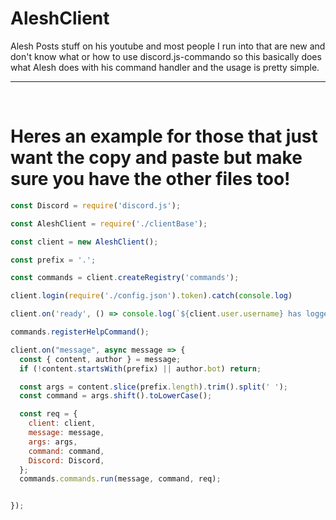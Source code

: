 # AleshClient
Alesh Posts stuff on his youtube and most people I run into that are new and don't know what or how to use discord.js-commando so this basically does what Alesh does with his command handler and the usage is pretty simple.<hr />
<br />
<h1>Heres an example for those that just want the copy and paste but make sure you have the other files too!</h1>

```js
const Discord = require('discord.js');

const AleshClient = require('./clientBase');

const client = new AleshClient();

const prefix = '.';

const commands = client.createRegistry('commands');

client.login(require('./config.json').token).catch(console.log)

client.on('ready', () => console.log(`${client.user.username} has logged in!`))

commands.registerHelpCommand();

client.on("message", async message => {
  const { content, author } = message;
  if (!content.startsWith(prefix) || author.bot) return;

  const args = content.slice(prefix.length).trim().split(' ');
  const command = args.shift().toLowerCase();

  const req = {
    client: client,
    message: message,
    args: args,
    command: command,
    Discord: Discord,
  };
  commands.commands.run(message, command, req);


});
```

